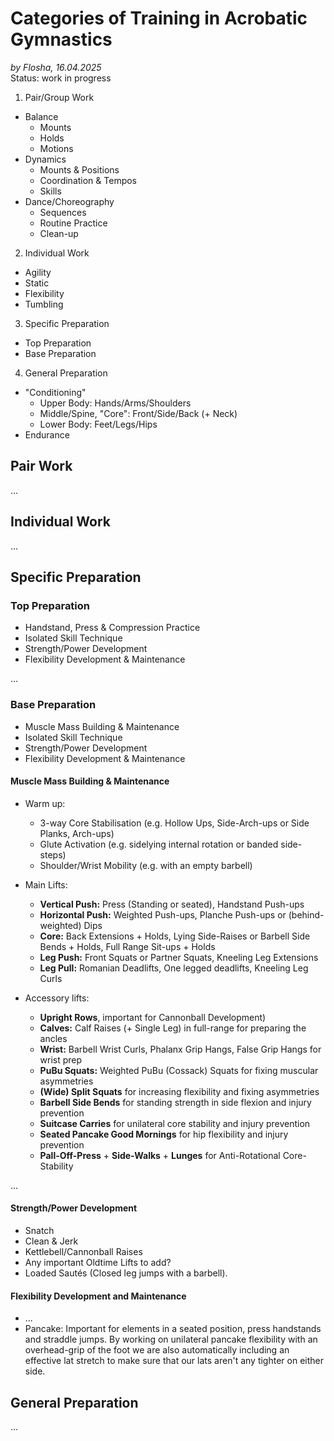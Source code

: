 # Categories of Training in Acrobatic Gymnastics

*by Flosha, 16.04.2025*  
Status: work in progress

1. Pair/Group Work
  * Balance
    * Mounts
    * Holds
    * Motions
  * Dynamics
    * Mounts & Positions
    * Coordination & Tempos
    * Skills 
  * Dance/Choreography
    * Sequences
    * Routine Practice
    * Clean-up 
2. Individual Work
  * Agility 
  * Static 
  * Flexibility
  * Tumbling
3. Specific Preparation
  * Top Preparation 
  * Base Preparation
4. General Preparation 
  * "Conditioning" 
    * Upper Body: Hands/Arms/Shoulders
    * Middle/Spine, "Core": Front/Side/Back (+ Neck)
    * Lower Body: Feet/Legs/Hips
  * Endurance


## Pair Work
...


## Individual Work
...


## Specific Preparation

### Top Preparation

* Handstand, Press & Compression Practice
* Isolated Skill Technique
* Strength/Power Development
* Flexibility Development & Maintenance

...



### Base Preparation

* Muscle Mass Building & Maintenance
* Isolated Skill Technique
* Strength/Power Development
* Flexibility Development & Maintenance


#### Muscle Mass Building & Maintenance

* Warm up:
  * 3-way Core Stabilisation (e.g. Hollow Ups, Side-Arch-ups or Side Planks, Arch-ups)
  * Glute Activation (e.g. sidelying internal rotation or banded side-steps)
  * Shoulder/Wrist Mobility (e.g. with an empty barbell)

* Main Lifts:
  * **Vertical Push:** Press (Standing or seated), Handstand Push-ups
  * **Horizontal Push:** Weighted Push-ups, Planche Push-ups or (behind-weighted) Dips
  * **Core:** Back Extensions + Holds, Lying Side-Raises or Barbell Side Bends + Holds, Full Range Sit-ups + Holds
  * **Leg Push:** Front Squats or Partner Squats, Kneeling Leg Extensions
  * **Leg Pull:** Romanian Deadlifts, One legged deadlifts, Kneeling Leg Curls

* Accessory lifts:
  * **Upright Rows**, important for Cannonball Development)
  * **Calves:** Calf Raises (+ Single Leg) in full-range for preparing the ancles 
  * **Wrist:** Barbell Wrist Curls, Phalanx Grip Hangs, False Grip Hangs for wrist prep
  * **PuBu Squats:** Weighted PuBu (Cossack) Squats for fixing muscular asymmetries
  * **(Wide) Split Squats** for increasing flexibility and fixing asymmetries
  * **Barbell Side Bends** for standing strength in side flexion and injury prevention
  * **Suitcase Carries** for unilateral core stability and injury prevention
  * **Seated Pancake Good Mornings** for hip flexibility and injury prevention
  * **Pall-Off-Press** + **Side-Walks** + **Lunges** for Anti-Rotational Core-Stability

...


#### Strength/Power Development

* Snatch
* Clean & Jerk
* Kettlebell/Cannonball Raises
* Any important Oldtime Lifts to add?
* Loaded Sautés (Closed leg jumps with a barbell).


#### Flexibility Development and Maintenance

* ...
* Pancake: Important for elements in a seated position, press handstands and straddle jumps. By working on unilateral pancake flexibility with an overhead-grip of the foot we are also automatically including an effective lat stretch to make sure that our lats aren't any tighter on either side. 


## General Preparation
...



